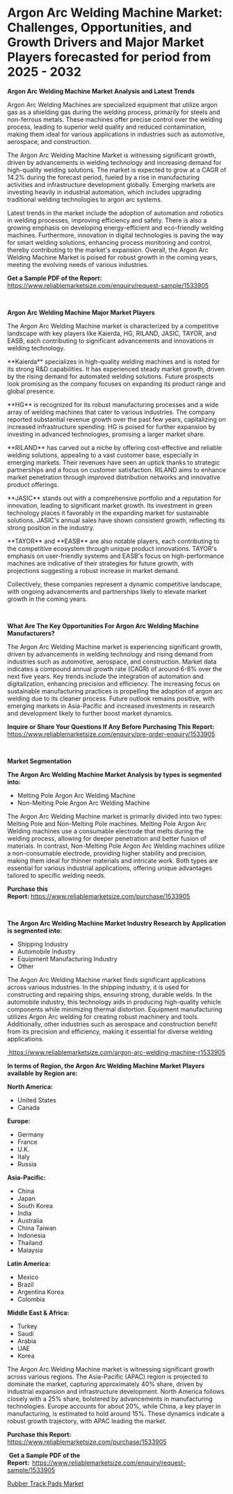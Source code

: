 <p><h1>Argon Arc Welding Machine Market: Challenges, Opportunities, and Growth Drivers and Major Market Players forecasted for period from 2025 - 2032</h1></p><p><strong>Argon Arc Welding Machine Market Analysis and Latest Trends</strong></p>
<p><p>Argon Arc Welding Machines are specialized equipment that utilize argon gas as a shielding gas during the welding process, primarily for steels and non-ferrous metals. These machines offer precise control over the welding process, leading to superior weld quality and reduced contamination, making them ideal for various applications in industries such as automotive, aerospace, and construction.</p><p>The Argon Arc Welding Machine Market is witnessing significant growth, driven by advancements in welding technology and increasing demand for high-quality welding solutions. The market is expected to grow at a CAGR of 14.2% during the forecast period, fueled by a rise in manufacturing activities and infrastructure development globally. Emerging markets are investing heavily in industrial automation, which includes upgrading traditional welding technologies to argon arc systems.</p><p>Latest trends in the market include the adoption of automation and robotics in welding processes, improving efficiency and safety. There is also a growing emphasis on developing energy-efficient and eco-friendly welding machines. Furthermore, innovation in digital technologies is paving the way for smart welding solutions, enhancing process monitoring and control, thereby contributing to the market's expansion. Overall, the Argon Arc Welding Machine Market is poised for robust growth in the coming years, meeting the evolving needs of various industries.</p></p>
<p><strong>Get a Sample PDF of the Report:&nbsp;</strong> <a href="https://www.reliablemarketsize.com/enquiry/request-sample/1533905?utm_campaign=3104&utm_medium=2&utm_source=Github&utm_content=ia&utm_term=08042025&utm_id=argon-arc-welding-machine">https://www.reliablemarketsize.com/enquiry/request-sample/1533905</a></p>
<p>&nbsp;</p>
<p><strong>Argon Arc Welding Machine Major Market Players</strong></p>
<p><p>The Argon Arc Welding Machine market is characterized by a competitive landscape with key players like Kaierda, HG, RILAND, JASIC, TAYOR, and EASB, each contributing to significant advancements and innovations in welding technology.</p><p>**Kaierda** specializes in high-quality welding machines and is noted for its strong R&D capabilities. It has experienced steady market growth, driven by the rising demand for automated welding solutions. Future prospects look promising as the company focuses on expanding its product range and global presence.</p><p>**HG** is recognized for its robust manufacturing processes and a wide array of welding machines that cater to various industries. The company reported substantial revenue growth over the past few years, capitalizing on increased infrastructure spending. HG is poised for further expansion by investing in advanced technologies, promising a larger market share.</p><p>**RILAND** has carved out a niche by offering cost-effective and reliable welding solutions, appealing to a vast customer base, especially in emerging markets. Their revenues have seen an uptick thanks to strategic partnerships and a focus on customer satisfaction. RILAND aims to enhance market penetration through improved distribution networks and innovative product offerings.</p><p>**JASIC** stands out with a comprehensive portfolio and a reputation for innovation, leading to significant market growth. Its investment in green technology places it favorably in the expanding market for sustainable solutions. JASIC's annual sales have shown consistent growth, reflecting its strong position in the industry.</p><p>**TAYOR** and **EASB** are also notable players, each contributing to the competitive ecosystem through unique product innovations. TAYOR's emphasis on user-friendly systems and EASB's focus on high-performance machines are indicative of their strategies for future growth, with projections suggesting a robust increase in market demand.</p><p>Collectively, these companies represent a dynamic competitive landscape, with ongoing advancements and partnerships likely to elevate market growth in the coming years.</p></p>
<p>&nbsp;</p>
<p><strong>What Are The Key Opportunities For Argon Arc Welding Machine Manufacturers?</strong></p>
<p><p>The Argon Arc Welding Machine market is experiencing significant growth, driven by advancements in welding technology and rising demand from industries such as automotive, aerospace, and construction. Market data indicates a compound annual growth rate (CAGR) of around 6-8% over the next five years. Key trends include the integration of automation and digitalization, enhancing precision and efficiency. The increasing focus on sustainable manufacturing practices is propelling the adoption of argon arc welding due to its cleaner process. Future outlook remains positive, with emerging markets in Asia-Pacific and increased investments in research and development likely to further boost market dynamics.</p></p>
<p><strong>Inquire or Share Your Questions If Any Before Purchasing This Report:</strong> <a href="https://www.reliablemarketsize.com/enquiry/pre-order-enquiry/1533905?utm_campaign=3104&utm_medium=2&utm_source=Github&utm_content=ia&utm_term=08042025&utm_id=argon-arc-welding-machine">https://www.reliablemarketsize.com/enquiry/pre-order-enquiry/1533905</a></p>
<p>&nbsp;</p>
<p><strong>Market Segmentation</strong></p>
<p><strong>The Argon Arc Welding Machine Market Analysis by types is segmented into:</strong></p>
<p><ul><li>Melting Pole Argon Arc Welding Machine</li><li>Non-Melting Pole Argon Arc Welding Machine</li></ul></p>
<p><p>The Argon Arc Welding Machine market is primarily divided into two types: Melting Pole and Non-Melting Pole machines. Melting Pole Argon Arc Welding machines use a consumable electrode that melts during the welding process, allowing for deeper penetration and better fusion of materials. In contrast, Non-Melting Pole Argon Arc Welding machines utilize a non-consumable electrode, providing higher stability and precision, making them ideal for thinner materials and intricate work. Both types are essential for various industrial applications, offering unique advantages tailored to specific welding needs.</p></p>
<p><strong>Purchase this Report:&nbsp;</strong><a href="https://www.reliablemarketsize.com/purchase/1533905?utm_campaign=3104&utm_medium=2&utm_source=Github&utm_content=ia&utm_term=08042025&utm_id=argon-arc-welding-machine">https://www.reliablemarketsize.com/purchase/1533905</a></p>
<p>&nbsp;</p>
<p><strong>The Argon Arc Welding Machine Market Industry Research by Application is segmented into:</strong></p>
<p><ul><li>Shipping Industry</li><li>Automobile Industry</li><li>Equipment Manufacturing Industry</li><li>Other</li></ul></p>
<p><p>The Argon Arc Welding Machine market finds significant applications across various industries. In the shipping industry, it is used for constructing and repairing ships, ensuring strong, durable welds. In the automobile industry, this technology aids in producing high-quality vehicle components while minimizing thermal distortion. Equipment manufacturing utilizes Argon Arc welding for creating robust machinery and tools. Additionally, other industries such as aerospace and construction benefit from its precision and efficiency, making it essential for diverse welding applications.</p></p>
<p><a href="https://www.reliablemarketsize.com/argon-arc-welding-machine-r1533905?utm_campaign=3104&utm_medium=2&utm_source=Github&utm_content=ia&utm_term=08042025&utm_id=argon-arc-welding-machine">&nbsp;https://www.reliablemarketsize.com/argon-arc-welding-machine-r1533905</a></p>
<p><strong>In terms of Region, the Argon Arc Welding Machine Market Players available by Region are:</strong></p>
<p>
    <p> <strong> North America: </strong>
        <ul>
            <li>United States</li>
            <li>Canada</li>
        </ul>
        </p> 
    <p> <strong> Europe: </strong>
        <ul>
            <li>Germany</li>
            <li>France</li>
            <li>U.K.</li>
            <li>Italy</li>
            <li>Russia</li>
        </ul>
        </p> 
    <p> <strong> Asia-Pacific: </strong>
        <ul>
            <li>China</li>
            <li>Japan</li>
            <li>South Korea</li>
            <li>India</li>
            <li>Australia</li>
            <li>China Taiwan</li>
            <li>Indonesia</li>
            <li>Thailand</li>
            <li>Malaysia</li>
        </ul>
        </p> 
    <p> <strong> Latin America: </strong>
        <ul>
            <li>Mexico</li>
            <li>Brazil</li>
            <li>Argentina Korea</li>
            <li>Colombia</li>
        </ul>
        </p> 
    <p> <strong> Middle East & Africa: </strong>
        <ul>
            <li>Turkey</li>
            <li>Saudi</li>
            <li>Arabia</li>
            <li>UAE</li>
            <li>Korea</li>
        </ul>
    </p>
    </p>
<p><p>The Argon Arc Welding Machine market is witnessing significant growth across various regions. The Asia-Pacific (APAC) region is projected to dominate the market, capturing approximately 40% share, driven by industrial expansion and infrastructure development. North America follows closely with a 25% share, bolstered by advancements in manufacturing technologies. Europe accounts for about 20%, while China, a key player in manufacturing, is estimated to hold around 15%. These dynamics indicate a robust growth trajectory, with APAC leading the market.</p></p>
<p><strong>Purchase this Report: </strong><a href="https://www.reliablemarketsize.com/purchase/1533905?utm_campaign=3104&utm_medium=2&utm_source=Github&utm_content=ia&utm_term=08042025&utm_id=argon-arc-welding-machine">https://www.reliablemarketsize.com/purchase/1533905</a></p>
<p>&nbsp;<strong>Get a Sample PDF of the Report:&nbsp;&nbsp;</strong><a href="https://www.reliablemarketsize.com/enquiry/request-sample/1533905?utm_campaign=3104&utm_medium=2&utm_source=Github&utm_content=ia&utm_term=08042025&utm_id=argon-arc-welding-machine">https://www.reliablemarketsize.com/enquiry/request-sample/1533905</a></p>
<p><strong></strong></p>
<p><p><a href="https://github.com/semenbobbaxu/Market-Research-Report-List-1/blob/main/rubber-track-pads-market.md?utm_campaign=3104&utm_medium=2&utm_source=Github&utm_content=ia&utm_term=08042025&utm_id=argon-arc-welding-machine">Rubber Track Pads Market</a></p></p>